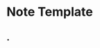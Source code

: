 # Note Template

## <ID>. <Title>
- Link: <leetcode-url>
- Source: NeetCode - <category>
- Difficulty: <E/M/H>

## Intuition
- 

## Approach
- 

## Complexity
- Time: O()
- Space: O()

## Alternatives
- 

## Pitfalls
- 
